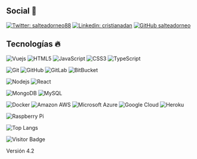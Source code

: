 ## Social 👋

[![Twitter: salteadorneo88](https://img.shields.io/twitter/follow/salteadorneo88?style=social)](https://twitter.com/salteadorneo88)
[![Linkedin: cristianadan](https://img.shields.io/badge/-cristianadan-blue?style=flat-square&logo=Linkedin&logoColor=white&link=https://www.linkedin.com/in/cristianadan/)](https://www.linkedin.com/in/cristianadan/)
[![GitHub salteadorneo](https://img.shields.io/github/followers/salteadorneo?label=follow&style=social)](https://github.com/salteadorneo)

## Tecnologías 🔥

![Vuejs](https://img.shields.io/badge/-Vuejs-1a1a1a?style=flat-square&logo=vuedotjs)
![HTML5](https://img.shields.io/badge/-HTML5-E34F26?style=flat-square&logo=html5&logoColor=white)
![JavaScript](https://img.shields.io/badge/-JavaScript-black?style=flat-square&logo=javascript)
![CSS3](https://img.shields.io/badge/-CSS3-1572B6?style=flat-square&logo=css3)
![TypeScript](https://img.shields.io/badge/-TypeScript-007ACC?style=flat-square&logo=typescript)

![Git](https://img.shields.io/badge/-Git-black?style=flat-square&logo=git)
![GitHub](https://img.shields.io/badge/-GitHub-181717?style=flat-square&logo=github)
![GitLab](https://img.shields.io/badge/-GitLab-FCA121?style=flat-square&logo=gitlab)
![BitBucket](https://img.shields.io/badge/-BitBucket-darkblue?style=flat-square&logo=bitbucket)

![Nodejs](https://img.shields.io/badge/-Nodejs-black?style=flat-square&logo=Node.js)
![React](https://img.shields.io/badge/-React-black?style=flat-square&logo=react)

![MongoDB](https://img.shields.io/badge/-MongoDB-black?style=flat-square&logo=mongodb)
![MySQL](https://img.shields.io/badge/-MySQL-black?style=flat-square&logo=mysql)

![Docker](https://img.shields.io/badge/-Docker-black?style=flat-square&logo=docker)
![Amazon AWS](https://img.shields.io/badge/Amazon%20AWS-232F3E?style=flat-square&logo=amazon-aws)
![Microsoft Azure](https://img.shields.io/badge/Microsoft%20Azure-232F7E?style=flat-square&logo=microsoft-azure)
![Google Cloud](https://img.shields.io/badge/Google%20Cloud-black?style=flat-square&logo=google-cloud)
![Heroku](https://img.shields.io/badge/-Heroku-430098?style=flat-square&logo=heroku)

![Raspberry Pi](https://img.shields.io/badge/-Raspberry%20Pi-C51A4A?style=flat-square&logo=Raspberry-Pi)

<!-- ![Github Stats](https://github-readme-stats.vercel.app/api?username=salteadorneo&count_private=true&show_icons=true&include_all_commits=true) -->

![Top Langs](https://github-readme-stats.vercel.app/api/top-langs/?username=salteadorneo&hide=TeX&layout=compact)

![Visitor Badge](https://visitor-badge.laobi.icu/badge?page_id=salteadorneo.salteadorneo)

Versión 4.2
